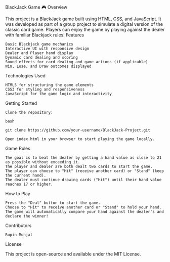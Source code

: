 BlackJack Game 🎮
Overview

This project is a BlackJack game built using HTML, CSS, and JavaScript. It was developed as part of a group project to simulate a digital version of the classic card game. Players can enjoy the game by playing against the dealer with familiar Blackjack rules!
Features

    Basic Blackjack game mechanics
    Interactive UI with responsive design
    Dealer and Player hand display
    Dynamic card dealing and scoring
    Sound effects for card dealing and game actions (if applicable)
    Win, Lose, and Draw outcomes displayed

Technologies Used

    HTML5 for structuring the game elements
    CSS3 for styling and responsiveness
    JavaScript for the game logic and interactivity

Getting Started

    Clone the repository:

    bash

    git clone https://github.com/your-username/BlackJack-Project.git

    Open index.html in your browser to start playing the game locally.

Game Rules

    The goal is to beat the dealer by getting a hand value as close to 21 as possible without exceeding it.
    The player and dealer are both dealt two cards to start the game.
    The player can choose to "Hit" (receive another card) or "Stand" (keep the current hand).
    The dealer must continue drawing cards ("Hit") until their hand value reaches 17 or higher.

How to Play

    Press the "Deal" button to start the game.
    Choose to "Hit" to receive another card or "Stand" to hold your hand.
    The game will automatically compare your hand against the dealer's and declare the winner!

Contributors

    Rupin Munjal

License

This project is open-source and available under the MIT License.
